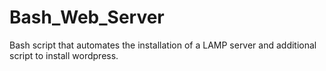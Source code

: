 # Bash_Web_Server
Bash script that automates the installation of a LAMP server and additional script to install wordpress.
